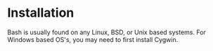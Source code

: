 # Installation

Bash is usually found on any Linux, BSD, or Unix based systems. For Windows based OS's, you may need to first install Cygwin.
